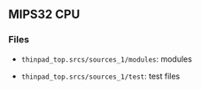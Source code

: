 ## MIPS32 CPU

### Files

* `thinpad_top.srcs/sources_1/modules`: modules

* `thinpad_top.srcs/sources_1/test`: test files

  ​